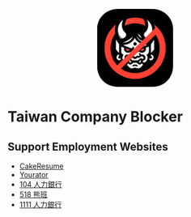 <p align=center>
  <img src="src/assets/img/icon.png" width="150"/>
</p>

# Taiwan Company Blocker

## Support Employment Websites

- [CakeResume](https://www.cakeresume.com/)
- [Yourator](https://www.yourator.co/)
- [104 人力銀行](https://www.104.com.tw/)
- [518 熊班](https://www.518.com.tw/)
- [1111 人力銀行](https://www.1111.com.tw/)
